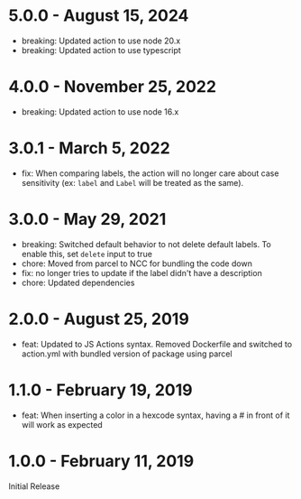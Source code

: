 # 5.0.0 - August 15, 2024

- breaking: Updated action to use node 20.x
- breaking: Updated action to use typescript

# 4.0.0 - November 25, 2022

- breaking: Updated action to use node 16.x

# 3.0.1 - March 5, 2022

- fix: When comparing labels, the action will no longer care about case sensitivity (ex: `label` and `Label` will be treated as the same).

# 3.0.0 - May 29, 2021

- breaking: Switched default behavior to not delete default labels. To enable this, set `delete` input to true
- chore: Moved from parcel to NCC for bundling the code down
- fix: no longer tries to update if the label didn't have a description
- chore: Updated dependencies

# 2.0.0 - August 25, 2019

- feat: Updated to JS Actions syntax. Removed Dockerfile and switched to action.yml with bundled version of package using parcel

# 1.1.0 - February 19, 2019

- feat: When inserting a color in a hexcode syntax, having a # in front of it will work as expected

# 1.0.0 - February 11, 2019

Initial Release
